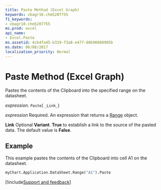 ```yaml
---
title: Paste Method (Excel Graph)
keywords: vbagr10.chm5207755
f1_keywords:
- vbagr10.chm5207755
ms.prod: excel
api_name:
- Excel.Paste
ms.assetid: 4cb4fa45-b319-f3a8-e477-80b96060905b
ms.date: 06/08/2017
localization_priority: Normal
---
```



# Paste Method (Excel Graph)

Pastes the contents of the Clipboard into the specified range on the datasheet.

_expression_. `Paste`( `_Link_`)

 _expression_ Required. An expression that returns a [Range](excel.range-graph-property.md) object.

 **Link** Optional **Variant**.  **True** to establish a link to the source of the pasted data. The default value is **False**.

## Example

This example pastes the contents of the Clipboard into cell A1 on the datasheet.


```vb
myChart.Application.DataSheet.Range("A1").Paste
```

[!include[Support and feedback](~/includes/feedback-boilerplate.md)]